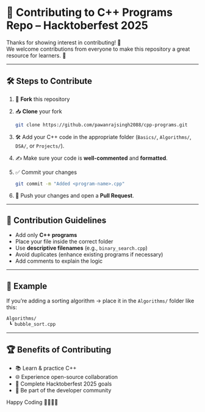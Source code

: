 # 🤝 Contributing to C++ Programs Repo – Hacktoberfest 2025

Thanks for showing interest in contributing! 🎉  
We welcome contributions from everyone to make this repository a great resource for learners. 🚀

---

## 🛠️ Steps to Contribute

1. 🍴 **Fork** this repository  
2. 📥 **Clone** your fork  

   ```bash
   git clone https://github.com/pawanrajsingh2088/cpp-programs.git
   ```

3. 🛠️ Add your C++ code in the appropriate folder (`Basics/`, `Algorithms/`, `DSA/`, or `Projects/`).  
4. ✍️ Make sure your code is **well-commented** and **formatted**.  
5. ✅ Commit your changes  

   ```bash
   git commit -m "Added <program-name>.cpp"
   ```

6. 🔁 Push your changes and open a **Pull Request**.  

---

## 📌 Contribution Guidelines

- Add only **C++ programs**  
- Place your file inside the correct folder  
- Use **descriptive filenames** (e.g., `binary_search.cpp`)  
- Avoid duplicates (enhance existing programs if necessary)  
- Add comments to explain the logic  

---

## 🎯 Example

If you’re adding a sorting algorithm → place it in the `Algorithms/` folder like this:  

```bash
Algorithms/
 ┗ bubble_sort.cpp
```

---

## 🏆 Benefits of Contributing

- 📚 Learn & practice C++  
- 🌐 Experience open-source collaboration  
- 🏅 Complete Hacktoberfest 2025 goals  
- 🚀 Be part of the developer community  

Happy Coding 👨‍💻👩‍💻  

